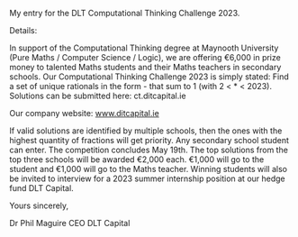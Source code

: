 My entry for the DLT Computational Thinking Challenge 2023. 

Details: 

In support of the Computational Thinking degree at Maynooth University (Pure Maths / Computer Science / Logic), we are offering €6,000 in prize money to talented Maths students and their Maths teachers in secondary schools.
Our Computational Thinking Challenge 2023 is simply stated:
Find a set of unique rationals in the form - that sum to 1 (with 2 < * < 2023).
Solutions can be submitted here: ct.ditcapital.ie

Our company website: www.ditcapital.ie

If valid solutions are identified by multiple schools, then the ones with the highest quantity of fractions will get priority. Any secondary school student can enter. The competition concludes May 19th.
The top solutions from the top three schools will be awarded €2,000 each.
€1,000 will go to the student and €1,000 will go to the Maths teacher.
Winning students will also be invited to interview for a 2023 summer internship position at our hedge fund DLT Capital.

Yours sincerely,

Dr Phil Maguire
CEO DLT Capital
